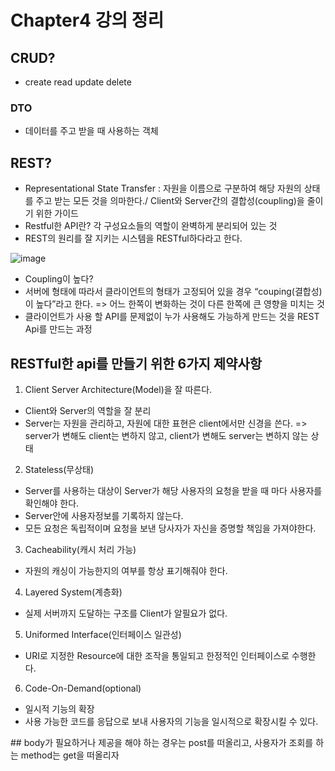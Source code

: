 # Chapter4 강의 정리

## CRUD?
- create read update delete

### DTO
- 데이터를 주고 받을 때 사용하는 객체

## REST?
- Representational State Transfer : 자원을 이름으로 구분하여 해당 자원의 상태를 주고 받는 모든 것을 의마한다./ Client와 Server간의 결합성(coupling)을 줄이기 위한 가이드
- Restful한 API란? 각 구성요소들의 역할이 완벽하게 분리되어 있는 것
- REST의 원리를 잘 지키는 시스템을 RESTful하다라고 한다.

![image](https://user-images.githubusercontent.com/83503188/155085961-87e201aa-da30-4ef1-b3e3-a4bb9730e094.png)
- Coupling이 높다? 
- 서버에 형태에 따라서 클라이언트의 형태가 고정되어 있을 경우 “couping(결합성)이 높다”라고 한다. => 어느 한쪽이 변화하는 것이 다른 한쪽에 큰 영향을 미치는 것
- 클라이언트가 사용 할 API를 문제없이 누가 사용해도 가능하게 만드는 것을 REST Api를 만드는 과정


## RESTful한 api를 만들기 위한 6가지 제약사항
1. Client Server Architecture(Model)을 잘 따른다.
- Client와 Server의 역할을 잘 분리
- Server는 자원을 관리하고, 자원에 대한 표현은 client에서만 신경을 쓴다. => server가 변해도 client는 변하지 않고, client가 변해도 server는 변하지 않는 상태

2. Stateless(무상태)
- Server를 사용하는 대상이 Server가 해당 사용자의 요청을 받을 때 마다 사용자를 확인해야 한다.
- Server안에 사용자정보를 기록하지 않는다.
- 모든 요청은 독립적이며 요청을 보낸 당사자가 자신을 증명할 책임을 가져야한다.

3. Cacheability(캐시 처리 가능)
- 자원의 캐싱이 가능한지의 여부를 항상 표기해줘야 한다.

4. Layered System(계층화)
- 실제 서버까지 도달하는 구조를 Client가 알필요가 없다.

5. Uniformed Interface(인터페이스 일관성)
- URI로 지정한 Resource에 대한 조작을 통일되고 한정적인 인터페이스로 수행한다.

6. Code-On-Demand(optional)
- 일시적 기능의 확장
- 사용 가능한 코드를 응답으로 보내 사용자의 기능을 일시적으로 확장시킬 수 있다.



&#35;&#35; body가 필요하거나 제공을 해야 하는 경우는 post를 떠올리고, 사용자가 조회를 하는 method는 get을 떠올리자 
